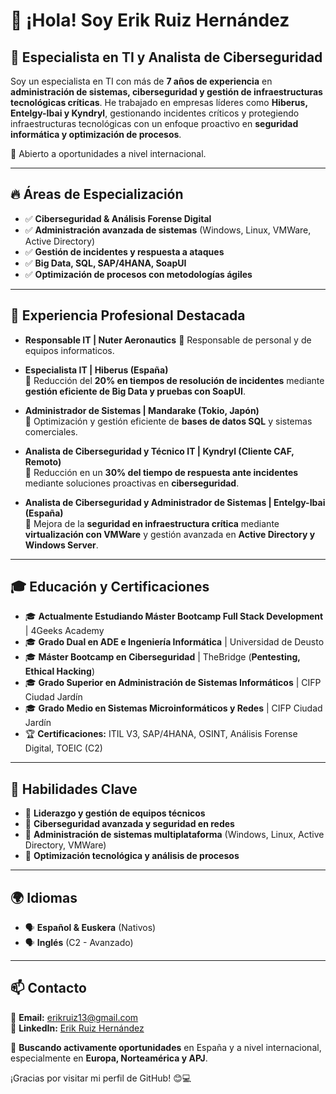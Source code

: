 # 👋 ¡Hola! Soy Erik Ruiz Hernández

## 🚀 Especialista en TI y Analista de Ciberseguridad

Soy un especialista en TI con más de **7 años de experiencia** en **administración de sistemas, ciberseguridad y gestión de infraestructuras tecnológicas críticas**. He trabajado en empresas líderes como **Hiberus, Entelgy-Ibai y Kyndryl**, gestionando incidentes críticos y protegiendo infraestructuras tecnológicas con un enfoque proactivo en **seguridad informática y optimización de procesos**.

📍 Abierto a oportunidades a nivel internacional.

---

## 🔥 Áreas de Especialización

- ✅ **Ciberseguridad & Análisis Forense Digital**
- ✅ **Administración avanzada de sistemas** (Windows, Linux, VMWare, Active Directory)
- ✅ **Gestión de incidentes y respuesta a ataques**
- ✅ **Big Data, SQL, SAP/4HANA, SoapUI**
- ✅ **Optimización de procesos con metodologías ágiles**

---

## 💼 Experiencia Profesional Destacada
- **Responsable IT | Nuter Aeronautics**
  🔹 Responsable de personal y de equipos informaticos.

- **Especialista IT | Hiberus (España)**  
  🔹 Reducción del **20% en tiempos de resolución de incidentes** mediante **gestión eficiente de Big Data y pruebas con SoapUI**.

- **Administrador de Sistemas | Mandarake (Tokio, Japón)**  
  🔹 Optimización y gestión eficiente de **bases de datos SQL** y sistemas comerciales.

- **Analista de Ciberseguridad y Técnico IT | Kyndryl (Cliente CAF, Remoto)**  
  🔹 Reducción en un **30% del tiempo de respuesta ante incidentes** mediante soluciones proactivas en **ciberseguridad**.

- **Analista de Ciberseguridad y Administrador de Sistemas | Entelgy-Ibai (España)**  
  🔹 Mejora de la **seguridad en infraestructura crítica** mediante **virtualización con VMWare** y gestión avanzada en **Active Directory y Windows Server**.

---

## 🎓 Educación y Certificaciones

- 🎓 **Actualmente Estudiando Máster Bootcamp Full Stack Development** | 4Geeks Academy
- 🎓 **Grado Dual en ADE e Ingeniería Informática** | Universidad de Deusto  
- 🎓 **Máster Bootcamp en Ciberseguridad** | TheBridge (**Pentesting, Ethical Hacking**)
- 🎓 **Grado Superior en Administración de Sistemas Informáticos** | CIFP Ciudad Jardín
- 🎓 **Grado Medio en Sistemas Microinformáticos y Redes** | CIFP Ciudad Jardín
- 🏆 **Certificaciones:** ITIL V3, SAP/4HANA, OSINT, Análisis Forense Digital, TOEIC (C2)

---

## 🔧 Habilidades Clave

- 🔹 **Liderazgo y gestión de equipos técnicos**
- 🔹 **Ciberseguridad avanzada y seguridad en redes**
- 🔹 **Administración de sistemas multiplataforma** (Windows, Linux, Active Directory, VMWare)
- 🔹 **Optimización tecnológica y análisis de procesos**

---

## 🌍 Idiomas

- 🗣 **Español & Euskera** (Nativos)
- 🗣 **Inglés** (C2 - Avanzado)

---

## 📫 Contacto

📩 **Email:** erikruiz13@gmail.com  
🔗 **LinkedIn:** [Erik Ruiz Hernández](https://www.linkedin.com/in/erik-ruiz-52b414191/)  

🚀 **Buscando activamente oportunidades** en España y a nivel internacional, especialmente en **Europa, Norteamérica y APJ**.

¡Gracias por visitar mi perfil de GitHub! 😊💻





